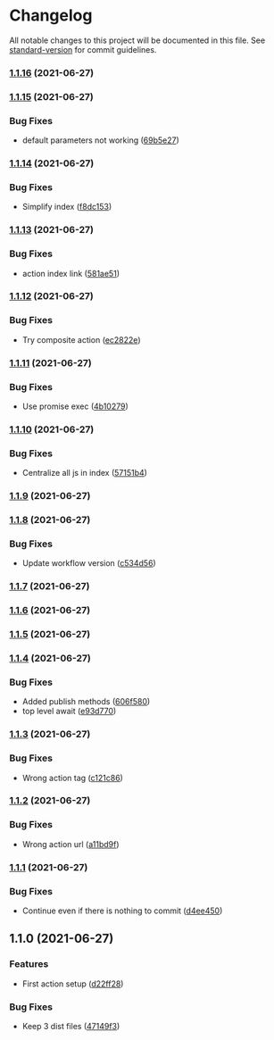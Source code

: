 # Changelog

All notable changes to this project will be documented in this file. See [standard-version](https://github.com/conventional-changelog/standard-version) for commit guidelines.

### [1.1.16](https://github.com/Zenoo/publish-npm-github-action/compare/v1.1.15...v1.1.16) (2021-06-27)

### [1.1.15](https://github.com/Zenoo/publish-npm-github-action/compare/v1.1.14...v1.1.15) (2021-06-27)


### Bug Fixes

* default parameters not working ([69b5e27](https://github.com/Zenoo/publish-npm-github-action/commit/69b5e2716fae71ef007138706dd43d2cffe1ebb6))

### [1.1.14](https://github.com/Zenoo/publish-npm-github-action/compare/v1.1.13...v1.1.14) (2021-06-27)


### Bug Fixes

* Simplify index ([f8dc153](https://github.com/Zenoo/publish-npm-github-action/commit/f8dc153207c42cc9ad4ab8b4935a2ffd505d282e))

### [1.1.13](https://github.com/Zenoo/publish-npm-github-action/compare/v1.1.12...v1.1.13) (2021-06-27)


### Bug Fixes

* action index link ([581ae51](https://github.com/Zenoo/publish-npm-github-action/commit/581ae514a8ecffc17fbdeaebc3126455d6eb2a2d))

### [1.1.12](https://github.com/Zenoo/publish-npm-github-action/compare/v1.1.11...v1.1.12) (2021-06-27)


### Bug Fixes

* Try composite action ([ec2822e](https://github.com/Zenoo/publish-npm-github-action/commit/ec2822e852e3e62e65e68f318cf0e04f7bb3e2bc))

### [1.1.11](https://github.com/Zenoo/publish-npm-github-action/compare/v1.1.10...v1.1.11) (2021-06-27)


### Bug Fixes

* Use promise exec ([4b10279](https://github.com/Zenoo/publish-npm-github-action/commit/4b1027922252c48a04cf05348c00f33606959a5b))

### [1.1.10](https://github.com/Zenoo/publish-npm-github-action/compare/v1.1.9...v1.1.10) (2021-06-27)


### Bug Fixes

* Centralize all js in index ([57151b4](https://github.com/Zenoo/publish-npm-github-action/commit/57151b462909c5767eb36b2318f45e4be8c4538c))

### [1.1.9](https://github.com/Zenoo/publish-npm-github-action/compare/v1.1.8...v1.1.9) (2021-06-27)

### [1.1.8](https://github.com/Zenoo/publish-npm-github-action/compare/v1.1.7...v1.1.8) (2021-06-27)


### Bug Fixes

* Update workflow version ([c534d56](https://github.com/Zenoo/publish-npm-github-action/commit/c534d56778b25065eb6688c687b6f2724dddeb93))

### [1.1.7](https://github.com/Zenoo/publish-npm-github-action/compare/v1.1.6...v1.1.7) (2021-06-27)

### [1.1.6](https://github.com/Zenoo/publish-npm-github-action/compare/v1.1.5...v1.1.6) (2021-06-27)

### [1.1.5](https://github.com/Zenoo/publish-npm-github-action/compare/v1.1.4...v1.1.5) (2021-06-27)

### [1.1.4](https://github.com/Zenoo/publish-npm-github-action/compare/v1.1.3...v1.1.4) (2021-06-27)


### Bug Fixes

* Added publish methods ([606f580](https://github.com/Zenoo/publish-npm-github-action/commit/606f580344276983580e738d0f8987b34fd6066b))
* top level await ([e93d770](https://github.com/Zenoo/publish-npm-github-action/commit/e93d7704cc192e5a880ff7786f1537f4c673cadb))

### [1.1.3](https://github.com/Zenoo/publish-npm-github-action/compare/v1.1.2...v1.1.3) (2021-06-27)


### Bug Fixes

* Wrong action tag ([c121c86](https://github.com/Zenoo/publish-npm-github-action/commit/c121c86e2aac23c92db9811716c3f137797865bf))

### [1.1.2](https://github.com/Zenoo/publish-npm-github-action/compare/v1.1.1...v1.1.2) (2021-06-27)


### Bug Fixes

* Wrong action url ([a11bd9f](https://github.com/Zenoo/publish-npm-github-action/commit/a11bd9f9aa7416c8e22b48efe24cc94c329c058a))

### [1.1.1](https://github.com/Zenoo/publish-npm-github-action/compare/v1.1.0...v1.1.1) (2021-06-27)


### Bug Fixes

* Continue even if there is nothing to commit ([d4ee450](https://github.com/Zenoo/publish-npm-github-action/commit/d4ee4502a54313a83b891139ed9da4ef07f85138))

## 1.1.0 (2021-06-27)


### Features

* First action setup ([d22ff28](https://github.com/Zenoo/publish-npm-github-action/commit/d22ff2861717391c354c14f01675626b3421fa45))


### Bug Fixes

* Keep 3 dist files ([47149f3](https://github.com/Zenoo/publish-npm-github-action/commit/47149f36b30fe4bc7a4246eabc6cb308631c2312))
